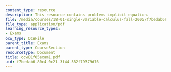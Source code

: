 ```yaml
---
content_type: resource
description: This resource contains problems implicit equation.
file: /media/courses/18-01-single-variable-calculus-fall-2005/f7bedab680c40c213f44582f79379d76_ocw01f05exam1.pdf
file_type: application/pdf
learning_resource_types:
- Exams
ocw_type: OCWFile
parent_title: Exams
parent_type: CourseSection
resourcetype: Document
title: ocw01f05exam1.pdf
uid: f7bedab6-80c4-0c21-3f44-582f79379d76
---
```

